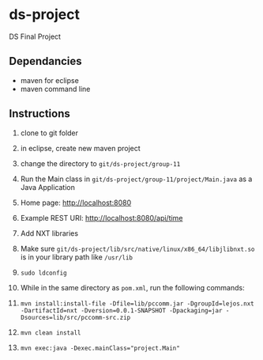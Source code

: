 ds-project
==========

DS Final Project


Dependancies
------------

- maven for eclipse
- maven command line

Instructions
------------
1. clone to git folder
2. in eclipse, create new maven project
3. change the directory to `git/ds-project/group-11`
4. Run the Main class in `git/ds-project/group-11/project/Main.java` as a Java Application
5. Home page: <http://localhost:8080>
6. Example REST URI: <http://localhost:8080/api/time>
7. Add NXT libraries
  1. Make sure `git/ds-project/lib/src/native/linux/x86_64/libjlibnxt.so` is in your library path like `/usr/lib`
  2. `sudo ldconfig`

8. While in the same directory as `pom.xml`, run the following commands:
  1. `mvn install:install-file -Dfile=lib/pccomm.jar -DgroupId=lejos.nxt -DartifactId=nxt -Dversion=0.0.1-SNAPSHOT -Dpackaging=jar -Dsources=lib/src/pccomm-src.zip`
  2. `mvn clean install`
  3. `mvn exec:java -Dexec.mainClass="project.Main"`
